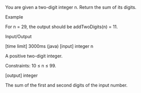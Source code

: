 You are given a two-digit integer n. Return the sum of its digits.

Example

For n = 29, the output should be
addTwoDigits(n) = 11.

Input/Output

[time limit] 3000ms (java)
[input] integer n

A positive two-digit integer.

Constraints:
10 ≤ n ≤ 99.

[output] integer

The sum of the first and second digits of the input number.
